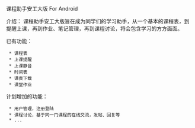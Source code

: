 课程助手安工大版 For Android

介绍：
课程助手安工大版旨在成为同学们的学习助手，从一个基本的课程表，到提醒上课，再到作业、笔记管理，再到课程讨论，将会包含学习的方方面面。

已有功能： 

     * 课程表 
     * 上课提醒
     * 上课静音 
     * 时间表
     * 课表下载
     * 课堂作业

计划增加的功能：

     * 用户管理，注册登陆
     * 课程讨论，基于同一门课程的在线交流，发帖、回复等 
     * ...
